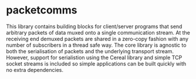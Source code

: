 # packetcomms

This library contains building blocks for client/server programs that send arbitrary packets of data muxed onto a single
communication stream. At the receiving end demuxed packets are shared in a zero-copy fashion with any number of subscribers
in a thread safe way. The core library is agnostic to both the serialisation of packets and the underlying transport stream.
However, support for serialistion using the Cereal library and simple TCP socket streams is included so simple applications
can be built quickly with no extra dependencies.
